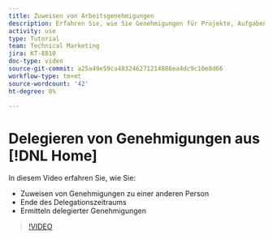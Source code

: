 ```yaml
---
title: Zuweisen von Arbeitsgenehmigungen
description: Erfahren Sie, wie Sie Genehmigungen für Projekte, Aufgaben, Probleme und Zeitpläne an einen anderen Benutzer delegieren.
activity: use
type: Tutorial
team: Technical Marketing
jira: KT-8810
doc-type: video
source-git-commit: a25a49e59ca483246271214886ea4dc9c10e8d66
workflow-type: tm+mt
source-wordcount: '42'
ht-degree: 0%

---
```


# Delegieren von Genehmigungen aus [!DNL Home]

In diesem Video erfahren Sie, wie Sie:

* Zuweisen von Genehmigungen zu einer anderen Person
* Ende des Delegationszeitraums
* Ermitteln delegierter Genehmigungen

>[!VIDEO](https://video.tv.adobe.com/v/336094/?quality=12&learn=on)

<!---
learn more URLS
Delegate approval request
--->
